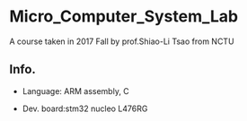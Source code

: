 # Micro_Computer_System_Lab
A course taken in 2017 Fall by prof.Shiao-Li Tsao from NCTU 

## Info.
* Language: ARM assembly, C

* Dev. board:stm32 nucleo L476RG
